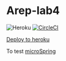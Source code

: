 # Arep-lab4

![Heroku](https://pyheroku-badge.herokuapp.com/?app=warm-sands-05374&style=flat)
[![CircleCI](https://circleci.com/gh/juancamilo399/Arep-lab4.svg?style=svg)](https://app.circleci.com/pipelines/github/juancamilo399/Arep-lab4)

[Deploy to heroku](https://warm-sands-05374.herokuapp.com/index.html)

To test [microSpring](https://warm-sands-05374.herokuapp.com/Apps/hola)
